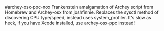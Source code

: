 #archey-osx-ppc-nox
Frankenstein amalgamation of Archey script from Homebrew and Archey-osx from joshfinnie.
Replaces the sysctl method of discovering CPU type/speed, instead uses system_profiler.
It's slow as heck, if you have Xcode installed, use archey-osx-ppc instead! 
